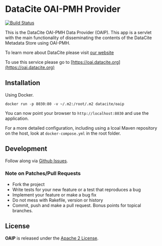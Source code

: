 # DataCite OAI-PMH Provider

[![Build Status](https://travis-ci.org/datacite/oaip.svg)](https://travis-ci.org/datacite/oaip)

This is the DataCite OAI-PMH Data Provider (OAIP). This app is a servlet with the main functionality 
of disseminating the contents of the DataCite Metadata Store using OAI-PMH.

To learn more about DataCite please visit [our website](http://www.datacite.org)

To use this service please go to [https://oai.datacite.org](https://oai.datacite.org)

## Installation

Using Docker.

```
docker run -p 8030:80 -v ~/.m2:/root/.m2 datacite/oaip
```

You can now point your browser to `http://localhost:8030` and use the application.

For a more detailed configuration, including using a lcoal Maven repository on the host, look at `docker-compose.yml` in the root folder.

## Development

Follow along via [Github Issues](https://github.com/datacite/oaip/issues).

### Note on Patches/Pull Requests

* Fork the project
* Write tests for your new feature or a test that reproduces a bug
* Implement your feature or make a bug fix
* Do not mess with Rakefile, version or history
* Commit, push and make a pull request. Bonus points for topical branches.

## License
**OAIP** is released under the [Apache 2 License](https://github.com/datacite/oaip/blob/master/LICENSE).

